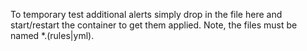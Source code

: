 To temporary test additional alerts simply drop in the file here and start/restart the container to get them applied. Note, the files must be named *.(rules|yml).
